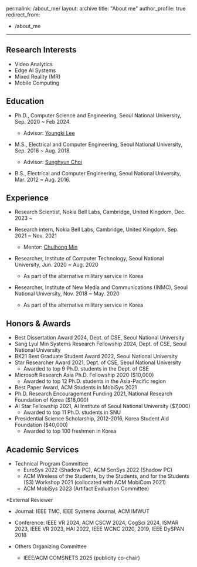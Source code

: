 permalink: /about_me/
layout: archive
title: "About me"
author_profile: true
redirect_from: 
  - /about_me
---

## Research Interests

* Video Analytics
* Edge AI Systems
* Mixed Reality (MR)
* Mobile Computing

## Education
* Ph.D., Computer Science and Engineering, Seoul National University, Sep. 2020 ~ Feb 2024.
  * Advisor: [Youngki Lee](http://youngkilee.blogspot.com/) 

* M.S., Electrical and Computer Engineering, Seoul National University, Sep. 2016 ~ Aug. 2018.
  * Advisor: [Sunghyun Choi](https://sites.google.com/view/sunghyun-chois-home) 

* B.S., Electrical and Computer Engineering, Seoul National University, Mar. 2012 ~ Aug. 2016.

## Experience
* Research Scientist, Nokia Bell Labs, Cambridge, United Kingdom, Dec. 2023 ~ 

* Research intern, Nokia Bell Labs, Cambridge, United Kingdom, Sep. 2021 ~ Nov. 2021
  * Mentor: [Chulhong Min](http://chulhongmin.com/)

* Researcher, Institute of Computer Technology, Seoul National University, Jun. 2020 ~ Aug. 2020
  * As part of the alternative military service in Korea

* Researcher, Institute of New Media and Communications (INMC), Seoul National University, Nov. 2018 ~ May. 2020
  * As part of the alternative military service in Korea

## Honors & Awards

* Best Dissertation Award 2024, Dept. of CSE, Seoul National University
* Sang Lyul Min Systems Research Fellowship 2024, Dept. of CSE, Seoul National University
* BK21 Best Graduate Student Award 2022, Seoul National University
* Star Researcher Award 2021, Dept. of CSE, Seoul National University
  * Awarded to top 9 Ph.D. students in the Dept. of CSE
* Microsoft Research Asia Ph.D. Fellowship 2020 ($10,000)
  * Awarded to top 12 Ph.D. students in the Asia-Pacific region
* Best Paper Award, ACM Students in MobiSys 2021
* Ph.D. Research Encouragement Funding 2021, National Research Foundation of Korea ($18,000)
* AI Star Fellowship 2021, AI Institute of Seoul National University ($7,000)
  * Awarded to top 11 Ph.D. students in SNU
* Presidential Science Scholarship, 2012-2016, Korea Student Aid Foundation ($40,000)
  * Awarded to top 100 freshmen in Korea
  
## Academic Services
* Technical Program Committee
  * EuroSys 2022 (Shadow PC), ACM SenSys 2022 (Shadow PC)
  * ACM Wireless of the Students, by the Students, and for the Students (S3) Workshop 2021 (collocated with ACM MobiCom 2021)
  * ACM MobiSys 2023 (Artifact Evaluation Committee)

*External Reviewer	
  * Journal: IEEE TMC, IEEE Systems Journal, ACM IMWUT
  * Conference: IEEE VR 2024, ACM CSCW 2024, CogSci 2024, ISMAR 2023, IEEE VR 2023, HAI 2022, IEEE WCNC 2020, 2019, IEEE DySPAN 2018

* Others Organizing Committee	
  * IEEE/ACM COMSNETS 2025 (publicity co-chair)

